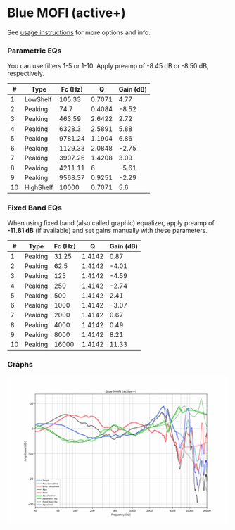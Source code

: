 # Blue MOFI (active+)
See [usage instructions](https://github.com/jaakkopasanen/AutoEq#usage) for more options and info.

### Parametric EQs
You can use filters 1-5 or 1-10. Apply preamp of -8.45 dB or -8.50 dB, respectively.

|   # | Type      |   Fc (Hz) |      Q |   Gain (dB) |
|-----|-----------|-----------|--------|-------------|
|   1 | LowShelf  |    105.33 | 0.7071 |        4.77 |
|   2 | Peaking   |     74.7  | 0.4084 |       -8.52 |
|   3 | Peaking   |    463.59 | 2.6422 |        2.72 |
|   4 | Peaking   |   6328.3  | 2.5891 |        5.88 |
|   5 | Peaking   |   9781.24 | 1.1904 |        6.86 |
|   6 | Peaking   |   1129.33 | 2.0848 |       -2.75 |
|   7 | Peaking   |   3907.26 | 1.4208 |        3.09 |
|   8 | Peaking   |   4211.11 | 6      |       -5.61 |
|   9 | Peaking   |   9568.37 | 0.9251 |       -2.29 |
|  10 | HighShelf |  10000    | 0.7071 |        5.6  |

### Fixed Band EQs
When using fixed band (also called graphic) equalizer, apply preamp of **-11.81 dB** (if available) and set gains manually with these parameters.

|   # | Type    |   Fc (Hz) |      Q |   Gain (dB) |
|-----|---------|-----------|--------|-------------|
|   1 | Peaking |     31.25 | 1.4142 |        0.87 |
|   2 | Peaking |     62.5  | 1.4142 |       -4.01 |
|   3 | Peaking |    125    | 1.4142 |       -4.59 |
|   4 | Peaking |    250    | 1.4142 |       -2.74 |
|   5 | Peaking |    500    | 1.4142 |        2.41 |
|   6 | Peaking |   1000    | 1.4142 |       -3.07 |
|   7 | Peaking |   2000    | 1.4142 |        0.67 |
|   8 | Peaking |   4000    | 1.4142 |        0.49 |
|   9 | Peaking |   8000    | 1.4142 |        8.21 |
|  10 | Peaking |  16000    | 1.4142 |       11.33 |

### Graphs
![](./Blue%20MOFI%20(active+).png)
